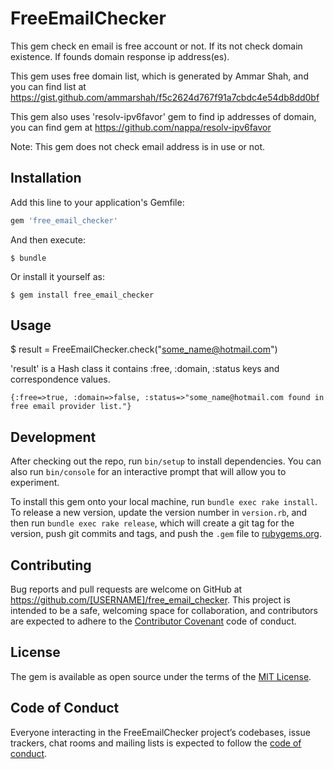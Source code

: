 # FreeEmailChecker

This gem check en email is free account or not. If its not check domain existence. If founds domain response ip address(es).

This gem uses free domain list, which is generated by Ammar Shah, and you can find list at https://gist.github.com/ammarshah/f5c2624d767f91a7cbdc4e54db8dd0bf

This gem also uses 'resolv-ipv6favor' gem to find ip addresses of domain, you can find gem at https://github.com/nappa/resolv-ipv6favor

Note: This gem does not check email address is in use or not.

## Installation

Add this line to your application's Gemfile:

```ruby
gem 'free_email_checker'
```

And then execute:

    $ bundle

Or install it yourself as:

    $ gem install free_email_checker

## Usage

$ result = FreeEmailChecker.check("some_name@hotmail.com")

'result' is a Hash class it contains :free, :domain, :status keys and correspondence values.

```result
{:free=>true, :domain=>false, :status=>"some_name@hotmail.com found in free email provider list."}
```

## Development

After checking out the repo, run `bin/setup` to install dependencies. You can also run `bin/console` for an interactive prompt that will allow you to experiment.

To install this gem onto your local machine, run `bundle exec rake install`. To release a new version, update the version number in `version.rb`, and then run `bundle exec rake release`, which will create a git tag for the version, push git commits and tags, and push the `.gem` file to [rubygems.org](https://rubygems.org).

## Contributing

Bug reports and pull requests are welcome on GitHub at https://github.com/[USERNAME]/free_email_checker. This project is intended to be a safe, welcoming space for collaboration, and contributors are expected to adhere to the [Contributor Covenant](http://contributor-covenant.org) code of conduct.

## License

The gem is available as open source under the terms of the [MIT License](https://opensource.org/licenses/MIT).

## Code of Conduct

Everyone interacting in the FreeEmailChecker project’s codebases, issue trackers, chat rooms and mailing lists is expected to follow the [code of conduct](https://github.com/[USERNAME]/free_email_checker/blob/master/CODE_OF_CONDUCT.md).
